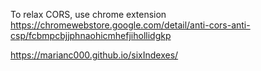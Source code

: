 To relax CORS, use chrome extension https://chromewebstore.google.com/detail/anti-cors-anti-csp/fcbmpcbjjphnaohicmhefjihollidgkp

https://marianc000.github.io/sixIndexes/
